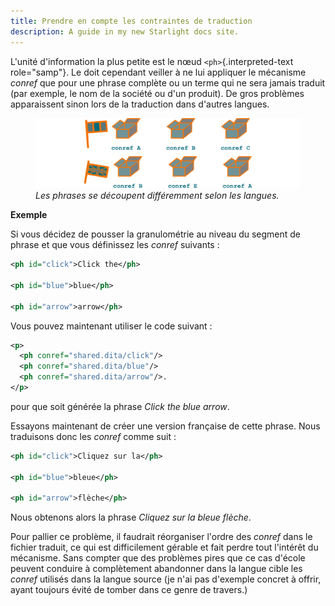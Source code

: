 ```yaml
---
title: Prendre en compte les contraintes de traduction
description: A guide in my new Starlight docs site.
---
```


L\'unité d\'information la plus petite est le nœud
`<ph>`{.interpreted-text role="samp"}. Le doit cependant veiller à ne
lui appliquer le mécanisme *conref* que pour une phrase complète ou un
terme qui ne sera jamais traduit (par exemple, le nom de la société ou
d\'un produit). De gros problèmes apparaissent sinon lors de la
traduction dans d\'autres langues.

<figure>
<img src="graphics/traduction-conref.svg"
alt="graphics/traduction-conref.svg" />
<figcaption><em>Les phrases se découpent différemment selon les
langues.</em></figcaption>
</figure>

**Exemple**

Si vous décidez de pousser la granulométrie au niveau du segment de
phrase et que vous définissez les *conref* suivants :

``` xml
<ph id="click">Click the</ph>

<ph id="blue">blue</ph>

<ph id="arrow">arrow</ph>
```

Vous pouvez maintenant utiliser le code suivant :

``` xml
<p>
  <ph conref="shared.dita/click"/>
  <ph conref="shared.dita/blue"/>
  <ph conref="shared.dita/arrow"/>.
</p>
```

pour que soit générée la phrase *Click the blue arrow*.

Essayons maintenant de créer une version française de cette phrase. Nous
traduisons donc les *conref* comme suit :

``` xml
<ph id="click">Cliquez sur la</ph>

<ph id="blue">bleue</ph>

<ph id="arrow">flèche</ph>
```

Nous obtenons alors la phrase *Cliquez sur la bleue flèche*.

Pour pallier ce problème, il faudrait réorganiser l\'ordre des *conref*
dans le fichier traduit, ce qui est difficilement gérable et fait perdre
tout l\'intérêt du mécanisme. Sans compter que des problèmes pires que
ce cas d\'école peuvent conduire à complètement abandonner dans la
langue cible les *conref* utilisés dans la langue source (je n\'ai pas
d\'exemple concret à offrir, ayant toujours évité de tomber dans ce
genre de travers.)
